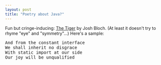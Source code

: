 ```yaml
---
layout: post
title: "Poetry about Java?"
---
```




Fun but cringe-inducing: <a href="http://blogs.sun.com/roller/page/mary/20040928#tiger_tiger_burning_bright">
The Tiger</a> by Josh Bloch. (At least it doesn't try to rhyme "eye" and "symmetry"...) Here's a sample:

<pre>And from the constant interface
We shall inherit no disgrace
With static import at our side
Our joy will be unqualified</pre>


